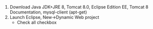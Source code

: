 1. Download Java JDK+JRE 8, Tomcat 8.0, Eclipse Edition EE, Tomcat 8 Documentation, mysql-client (apt-get)
2. Launch Eclipse, New->Dynamic Web project
    * Check all checkbox

